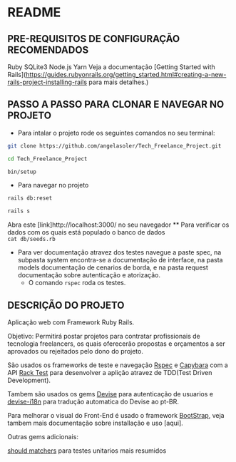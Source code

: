# README

## PRE-REQUISITOS DE CONFIGURAÇÃO RECOMENDADOS
  Ruby
  SQLite3
  Node.js
  Yarn
  Veja a documentação [Getting Started with Rails](https://guides.rubyonrails.org/getting_started.html#creating-a-new-rails-project-installing-rails para mais detalhes.)
  
## PASSO A PASSO PARA CLONAR E NAVEGAR NO PROJETO
- Para intalar o projeto rode os seguintes comandos no seu terminal: 
```bash
git clone https://github.com/angelasoler/Tech_Freelance_Project.git
```
```bash
cd Tech_Freelance_Project
```
```bash
bin/setup
```
- Para navegar no projeto
```bash
rails db:reset
```
```bash
rails s
```
Abra este [link]http://localhost:3000/ no seu navegador
  ** Para verificar os dados com os quais está populado o banco de dados    
      ```
      cat db/seeds.rb
      ```
 - Para ver documentação atravez dos testes navegue a paste spec, na subpasta system encontra-se a documentação de interface, na pasta models documentação de cenarios de borda, e na pasta request documentação sobre autenticação e atorização.
    * O comando  ```rspec``` roda os testes.


## DESCRIÇÃO DO PROJETO

Aplicação web com Framework Ruby Rails.

Objetivo: Permitirá postar projetos para contratar profissionais de tecnologia freelancers, os quais oferecerão propostas  e orçamentos a ser aprovados ou rejeitados pelo dono do projeto. 

São usados os frameworks de teste e navegação [Rspec](https://relishapp.com/rspec/rspec-rails/v/4-0/docs) e [Capybara](https://github.com/teamcapybara/capybara#using-capybara-with-rspec) com a API [Rack Test](https://rubygems.org/gems/rack-test/versions/1.1.0) para desenvolver a aplição atravez de TDD(Test Driven Development).

Tambem são usados os gems [Devise](https://github.com/heartcombo/devise) para autenticação de usuarios e [devise-i18n](https://github.com/tigrish/devise-i18n) para tradução automatica do Devise ao pt-BR.

Para melhorar o visual do Front-End é usado o framework [BootStrap](https://github.com/twbs/bootstrap-rubygem/blob/master/README.md#a-ruby-on-rails), veja tambem mais documentação sobre installação e uso [aqui].

Outras gems adicionais:

[should matchers](https://matchers.shoulda.io/) para testes unitarios mais resumidos


